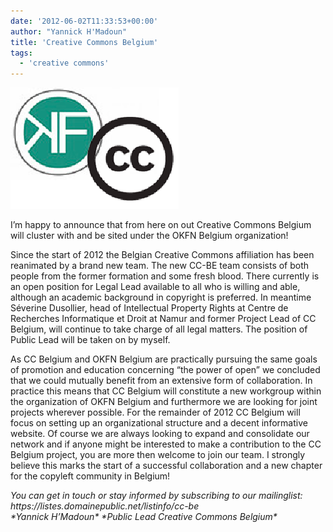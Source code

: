 ```yaml
---
date: '2012-06-02T11:33:53+00:00'
author: "Yannick H'Madoun"
title: 'Creative Commons Belgium'
tags:
  - 'creative commons'
---
```


[![](Schermafbeelding-2012-05-31-om-21.06.21.png)](http://okfn.be/files/2012/05/Schermafbeelding-2012-05-31-om-21.06.21.png)

I’m happy to announce that from here on out Creative Commons Belgium will cluster with and be sited under the OKFN Belgium organization!

Since the start of 2012 the Belgian Creative Commons affiliation has been reanimated by a brand new team. The new CC-BE team consists of both people from the former formation and some fresh blood. There currently is an open position for Legal Lead available to all who is willing and able, although an academic background in copyright is preferred. In meantime Séverine Dusollier, head of Intellectual Property Rights at Centre de Recherches Informatique et Droit at Namur and former Project Lead of CC Belgium, will continue to take charge of all legal matters. The position of Public Lead will be taken on by myself.

As CC Belgium and OKFN Belgium are practically pursuing the same goals of promotion and education concerning “the power of open” we concluded that we could mutually benefit from an extensive form of collaboration. In practice this means that CC Belgium will constitute a new workgroup within the organization of OKFN Belgium and furthermore we are looking for joint projects wherever possible. For the remainder of 2012 CC Belgium will focus on setting up an organizational structure and a decent informative website. Of course we are always looking to expand and consolidate our network and if anyone might be interested to make a contribution to the CC Belgium project, you are more then welcome to join our team. I strongly believe this marks the start of a successful collaboration and a new chapter for the copyleft community in Belgium!

<address> You can get in touch or stay informed by subscribing to our mailinglist: https://listes.domainepublic.net/listinfo/cc-be</address><address> </address><address> *Yannick H’Madoun* *Public Lead Creative Commons Belgium*</address>
